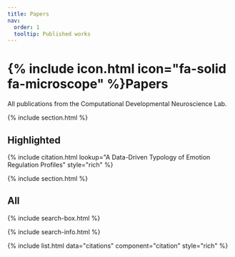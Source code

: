 ```yaml
---
title: Papers
nav:
  order: 1
  tooltip: Published works
---
```


# {% include icon.html icon="fa-solid fa-microscope" %}Papers

All publications from the Computational Developmental Neuroscience Lab.

{% include section.html %}

## Highlighted

{% include citation.html lookup="A Data-Driven Typology of Emotion Regulation Profiles" style="rich" %}

{% include section.html %}

## All

{% include search-box.html %}

{% include search-info.html %}

{% include list.html data="citations" component="citation" style="rich" %}
